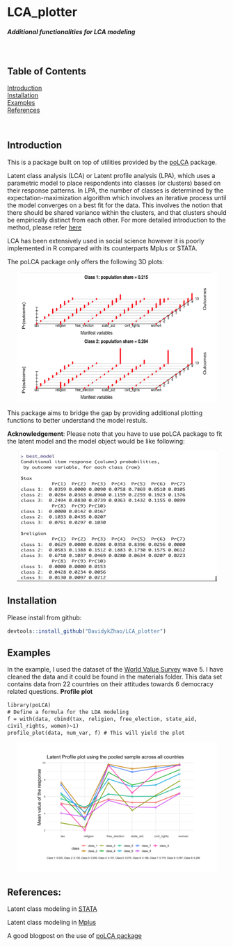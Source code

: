 



# LCA_plotter
##### Additional functionalities for LCA modeling


<br>


## Table of Contents  

[Introduction](#introduction)  
[Installation](#installation)  
[Examples](#examples)  
[References](#references)


<br>

## Introduction
This is a package built on top of utilities provided by the [poLCA](https://cran.r-project.org/web/packages/poLCA/index.html) package. 

Latent class analysis (LCA) or Latent profile analysis (LPA), which uses a parametric model to place respondents into classes (or clusters) based on 
their response patterns. In LPA, the number of classes is determined by the expectation-maximization algorithm 
which involves an iterative process until the model converges on a best fit for the data. 
This involves the notion that there should be shared variance within the clusters, and that clusters should be 
empirically distinct from each other. For more detailed introduction to the method, please refer [here](https://stats.idre.ucla.edu/mplus/seminars/lca/)

LCA has been extensively used in social science however it is poorly implemented in R compared with its counterparts Mplus or STATA.

The poLCA package only offers the following 3D plots:

<p align="center">
  <img src = "materials/3dplot.png" width="460" height="300"/>
</p>

This package aims to bridge the gap by providing additional plotting functions to better understand the model restuls.

**Acknowledgement**: Please note that you have to use poLCA package to fit the latent model and the model object would be like following:

<p align="center">
  <img width="460" height="300" src="materials/model_obj.gif">
</p>




## Installation

Please install from github:
``` r
devtools::install_github("DavidykZhao/LCA_plotter")
```

## Examples

In the example, I used the dataset of the [World Value Survey](http://www.worldvaluessurvey.org/wvs.jsp) wave 5. I have cleaned the data and it 
could be found in the materials folder. This data set contains data from 22 countries on their attitudes towards 6 democracy related questions.
**Profile plot**

```{r}
library(poLCA)
# Define a formula for the LDA modeling
f = with(data, cbind(tax, religion, free_election, state_aid, civil_rights, women)~1)
profile_plot(data, num_var, f) # This will yield the plot
```
<p align="center">
  <img src = "materials/profile_plot_pooled.png" width="460" height="300"/>
</p>



## References:
Latent class modeling in [STATA](https://www.stata.com/features/overview/latent-class-analysis/) 


Latent class modeling in [Mplus](https://stats.idre.ucla.edu/mplus/seminars/lca/)


A good blogpost on the use of [poLCA package](https://statistics.ohlsen-web.de/latent-class-analysis-polca/)
